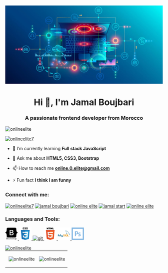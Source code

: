 ![logo](https://github.com/OnlineElite/OnlineElite/blob/main/banner.webp)
<h1 align="center">Hi 👋, I'm Jamal Boujbari</h1>
<h3 align="center">A passionate frontend developer from Morocco</h3>

<p align="left"> <img src="https://komarev.com/ghpvc/?username=onlineelite&label=Profile%20views&color=0e75b6&style=flat" alt="onlineelite" /> </p>

<p align="left"> <a href="https://twitter.com/onlineelite7" target="blank"><img src="https://img.shields.io/twitter/follow/onlineelite7?logo=twitter&style=for-the-badge" alt="onlineelite7" /></a> </p>

- 🌱 I’m currently learning **Full stack JavaScript**

- 💬 Ask me about **HTML5, CSS3, Bootstrap**

- 📫 How to reach me **online.0.elite@gmail.com**

- ⚡ Fun fact **I think I am funny**

<h3 align="left">Connect with me:</h3>
<p align="left">
<a href="https://twitter.com/onlineelite7" target="blank"><img align="center" src="https://raw.githubusercontent.com/rahuldkjain/github-profile-readme-generator/master/src/images/icons/Social/twitter.svg" alt="onlineelite7" height="30" width="40" /></a>
<a href="https://linkedin.com/in/jamal boujbari" target="blank"><img align="center" src="https://raw.githubusercontent.com/rahuldkjain/github-profile-readme-generator/master/src/images/icons/Social/linked-in-alt.svg" alt="jamal boujbari" height="30" width="40" /></a>
<a href="https://stackoverflow.com/users/online elite" target="blank"><img align="center" src="https://raw.githubusercontent.com/rahuldkjain/github-profile-readme-generator/master/src/images/icons/Social/stack-overflow.svg" alt="online elite" height="30" width="40" /></a>
<a href="https://fb.com/jamal start" target="blank"><img align="center" src="https://raw.githubusercontent.com/rahuldkjain/github-profile-readme-generator/master/src/images/icons/Social/facebook.svg" alt="jamal start" height="30" width="40" /></a>
<a href="https://instagram.com/online elite" target="blank"><img align="center" src="https://raw.githubusercontent.com/rahuldkjain/github-profile-readme-generator/master/src/images/icons/Social/instagram.svg" alt="online elite" height="30" width="40" /></a>
</p>

<h3 align="left">Languages and Tools:</h3>
<p align="left"> <a href="https://getbootstrap.com" target="_blank" rel="noreferrer"> <img src="https://raw.githubusercontent.com/devicons/devicon/master/icons/bootstrap/bootstrap-plain-wordmark.svg" alt="bootstrap" width="40" height="40"/> </a> <a href="https://www.w3schools.com/css/" target="_blank" rel="noreferrer"> <img src="https://raw.githubusercontent.com/devicons/devicon/master/icons/css3/css3-original-wordmark.svg" alt="css3" width="40" height="40"/> </a> <a href="https://git-scm.com/" target="_blank" rel="noreferrer"> <img src="https://www.vectorlogo.zone/logos/git-scm/git-scm-icon.svg" alt="git" width="40" height="40"/> </a> <a href="https://www.w3.org/html/" target="_blank" rel="noreferrer"> <img src="https://raw.githubusercontent.com/devicons/devicon/master/icons/html5/html5-original-wordmark.svg" alt="html5" width="40" height="40"/> </a> <a href="https://www.mysql.com/" target="_blank" rel="noreferrer"> <img src="https://raw.githubusercontent.com/devicons/devicon/master/icons/mysql/mysql-original-wordmark.svg" alt="mysql" width="40" height="40"/> </a> <a href="https://www.photoshop.com/en" target="_blank" rel="noreferrer"> <img src="https://raw.githubusercontent.com/devicons/devicon/master/icons/photoshop/photoshop-line.svg" alt="photoshop" width="40" height="40"/> </a> </p>

<p><img align="left" src="https://github-readme-stats.vercel.app/api/top-langs?username=onlineelite&show_icons=true&locale=en&layout=compact" alt="onlineelite" /></p>

<table>
  <tr>
    <td><p>&nbsp;<img align="center" src="https://github-readme-stats.vercel.app/api?username=onlineelite&show_icons=true&locale=en" alt="onlineelite" /></p></td>
    <td><p><img align="center" src="https://github-readme-streak-stats.herokuapp.com/?user=onlineelite&" alt="onlineelite" /></p></td>
  </tr>
</table>




